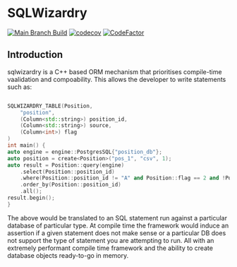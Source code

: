 # SQLWizardry

[![Main Branch Build](https://github.com/HeavyHat/sqlwizardry/actions/workflows/Main.yml/badge.svg)](https://github.com/HeavyHat/sqlwizardry/actions/workflows/Main.yml)
[![codecov](https://codecov.io/gh/HeavyHat/cruel/branch/master/graph/badge.svg?token=CQVID09241)](https://codecov.io/gh/HeavyHat/cruel)
[![CodeFactor](https://www.codefactor.io/repository/github/heavyhat/sqlwizardry/badge)](https://www.codefactor.io/repository/github/heavyhat/sqlwizardry)

## Introduction

sqlwizardry is a C++ based ORM mechanism that prioritises compile-time
vaalidation and compoability. This allows the developer to write statements such
as:

```cpp

SQLWIZARDRY_TABLE(Position,
    "position",
    (Column<std::string>) position_id,
    (Column<std::string>) source,
    (Column<int>) flag
)
int main() {
auto engine = engine::PostgresSQL{"position_db"};
auto position = create<Position>("pos_1", "csv", 1);
auto result = Position::query(engine)
    .select(Position::position_id)
    .where(Position::position_id != "A" and Position::flag == 2 and !Position::source.in(""))
    .order_by(Position::position_id)
    .all();
result.begin();
}
```

The above would be translated to an SQL statement run against a particular
database of particular type. At compile time the framework would induce an
assertion if a given statement does not make sense or a particular DB does not
support the type of statement you are attempting to run. All with an extremely
performant compile time framework and the ability to create database objects
ready-to-go in memory.
